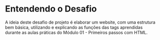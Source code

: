 # Entendendo o Desafio
 
A ideia deste desafio de projeto é elaborar um website, com uma estrutura bem básica, utilizando e explicando as funções das tags aprendidas durante as aulas práticas do Módulo 01 - Primeiros passos com HTML.
